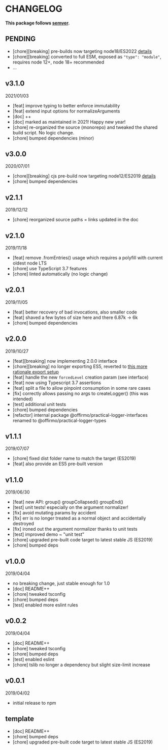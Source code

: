 # CHANGELOG
**This package follows [semver](https://semver.org/).**

## PENDING
* [chore][breaking] pre-builds now targeting node18/ES2022 [details](../../0-CONTRIBUTING/06-conventions--js--modules.md)
* [chore][breaking] converted to full ESM, exposed as `"type": "module"`, requires node 12+, node 18+ recommended
* ...

## v3.1.0
2021/01/03
* [feat] improve typing to better enforce immutability
* [feat] extend input options for normalizeArguments
* [doc] ++
* [doc] marked as maintained in 2021! Happy new year!
* [chore] re-organized the source (monorepo) and tweaked the shared build script. No logic change.
* [chore] bumped dependencies (minor)

## v3.0.0
2020/07/01
* [chore][breaking] cjs pre-build now targeting node12/ES2019 [details](../../CONTRIBUTING/module-exports.md)
* [chore] bumped dependencies

## v2.1.1
2019/12/12
* [chore] reorganized source paths = links updated in the doc

## v2.1.0
2019/11/18
* [feat] remove .fromEntries() usage which requires a polyfill with current oldest node LTS
* [chore] use TypeScript 3.7 features
* [chore] linted automatically (no logic change)

## v2.0.1
2019/11/05
* [feat] better recovery of bad invocations, also smaller code
* [feat] shaved a few bytes of size here and there 6.87k -> 6k
* [chore] bumped dependencies

## v2.0.0
2019/10/27
* [feat][breaking] now implementing 2.0.0 interface
* [chore][breaking] no longer exporting ES5, reverted to [this more rationale export setup](../../CONTRIBUTING/module-exports.md)
* [feat] handle the new `forcedLevel` creation param (see interface)
* [feat] now using Typescript 3.7 assertions
* [feat] split a file to allow pinpoint consumption in some rare cases
* [fix] correctly allows passing no args to createLogger() (this was intended)
* [test] additional unit tests
* [chore] bumped dependencies
* [refactor] internal package @offirmo/practical-logger-interfaces renamed to @offirmo/practical-logger-types

## v1.1.1
2019/07/07
* [chore] fixed dist folder name to match the target (ES2019)
* [feat] also provide an ES5 pre-built version

## v1.1.0
2019/06/30
* [feat] new API: group() groupCollapsed() groupEnd()
* [test] unit tests! especially on the argument normalizer!
* [fix] avoid mutating params by accident
* [fix] err is no longer treated as a normal object and accidentally destroyed
* [fix] ironed out the argument normalizer thanks to unit tests
* [test] improved demo ~ "unit test"
* [chore] upgraded pre-built code target to latest stable JS (ES2019)
* [chore] bumped deps

## v1.0.0
2019/04/04
* no breaking change, just stable enough for 1.0
* [doc] README++
* [chore] tweaked tsconfig
* [chore] bumped deps
* [test] enabled more eslint rules

## v0.0.2
2019/04/04
* [doc] README++
* [chore] tweaked tsconfig
* [chore] bumped deps
* [test] enabled eslint
* [chore] tslib no longer a dependency but slight size-limit increase

## v0.0.1
2019/04/02
* initial release to npm

## template
* [doc] README++
* [chore] bumped deps
* [chore] upgraded pre-built code target to latest stable JS (ES2019)
